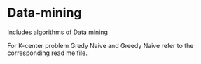 # Data-mining
Includes algorithms of Data mining

For K-center problem Gredy Naive and  Greedy Naive refer to the corresponding read me file.
